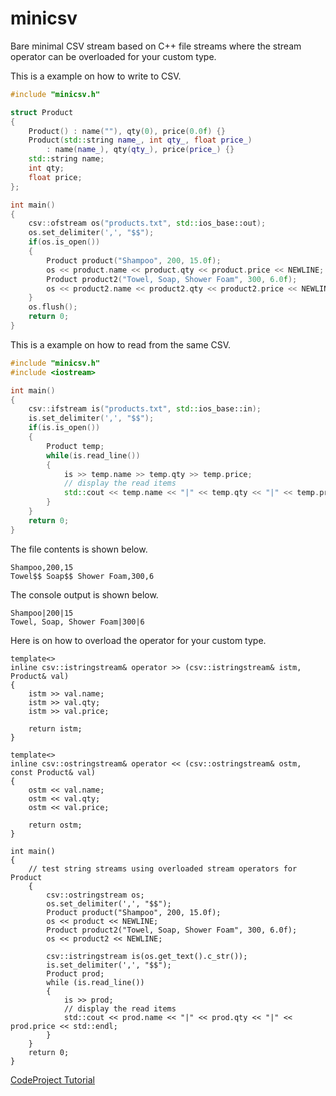 # minicsv

Bare minimal CSV stream based on C++ file streams where the stream operator can be overloaded for your custom type.

This is a example on how to write to CSV.

```cpp
#include "minicsv.h"

struct Product
{
    Product() : name(""), qty(0), price(0.0f) {}
    Product(std::string name_, int qty_, float price_) 
        : name(name_), qty(qty_), price(price_) {}
    std::string name;
    int qty;
    float price;
};

int main()
{
    csv::ofstream os("products.txt", std::ios_base::out);
    os.set_delimiter(',', "$$");
    if(os.is_open())
    {
        Product product("Shampoo", 200, 15.0f);
        os << product.name << product.qty << product.price << NEWLINE;
        Product product2("Towel, Soap, Shower Foam", 300, 6.0f);
        os << product2.name << product2.qty << product2.price << NEWLINE;
    }
    os.flush();
    return 0;
}
```

This is a example on how to read from the same CSV.

```cpp
#include "minicsv.h"
#include <iostream>

int main()
{
    csv::ifstream is("products.txt", std::ios_base::in);
    is.set_delimiter(',', "$$");
    if(is.is_open())
    {
        Product temp;
        while(is.read_line())
        {
            is >> temp.name >> temp.qty >> temp.price;
            // display the read items
            std::cout << temp.name << "|" << temp.qty << "|" << temp.price << std::endl;
        }
    }
    return 0;
}
```

The file contents is shown below.

```
Shampoo,200,15
Towel$$ Soap$$ Shower Foam,300,6
```

The console output is shown below.

```
Shampoo|200|15
Towel, Soap, Shower Foam|300|6
```

Here is on how to overload the operator for your custom type.

```
template<>
inline csv::istringstream& operator >> (csv::istringstream& istm, Product& val)
{
	istm >> val.name;
	istm >> val.qty;
	istm >> val.price;

	return istm;
}

template<>
inline csv::ostringstream& operator << (csv::ostringstream& ostm, const Product& val)
{
	ostm << val.name;
	ostm << val.qty;
	ostm << val.price;

	return ostm;
}

int main()
{
    // test string streams using overloaded stream operators for Product
    {
        csv::ostringstream os;
        os.set_delimiter(',', "$$");
        Product product("Shampoo", 200, 15.0f);
        os << product << NEWLINE;
        Product product2("Towel, Soap, Shower Foam", 300, 6.0f);
        os << product2 << NEWLINE;

        csv::istringstream is(os.get_text().c_str());
        is.set_delimiter(',', "$$");
        Product prod;
        while (is.read_line())
        {
            is >> prod;
            // display the read items
            std::cout << prod.name << "|" << prod.qty << "|" << prod.price << std::endl;
        }
    }
    return 0;
}
```



[CodeProject Tutorial](http://www.codeproject.com/Articles/741183/Minimalistic-CSV-Streams)
